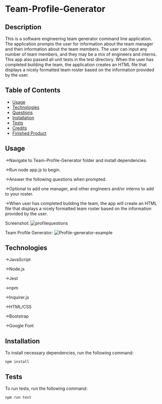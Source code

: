 # Team-Profile-Generator

## Description 

This is a software engineering team generator command line application. The application prompts the user for information about the team manager and then information about the team members. The user can input any number of team members, and they may be a mix of engineers and interns. This app also passed all unit tests in the test directory. When the user has completed building the team, the application creates an HTML file that displays a nicely formatted team roster based on the information provided by the user.

## Table of Contents
* [Usage](#usage)
* [Technologies](#technologies)
* [Questions](#questions)
* [Installation](#Installation)
* [Tests](#Tests)
* [Credits](#Credits)
* [Finished Product](#finished-product)

## Usage

&rightarrow;Navigate to Team-Profile-Generator folder and install dependencies.

&rightarrow;Run node app.js to begin.

&rightarrow;Answer the following questions when prompted.

&rightarrow;Optional to add one manager, and other engineers and/or interns to add to your roster.

&rightarrow;When user has completed building the team, the app will create an HTML file that displays a nicely formatted team roster based on the information provided by the user.

Screenshot: ![profilequestions](https://user-images.githubusercontent.com/70370805/101961095-d991c980-3bbd-11eb-927e-62978b08acc2.jpg)

Team Profile Generator: ![Profile-generator-example](https://user-images.githubusercontent.com/70370805/101961249-2aa1bd80-3bbe-11eb-83d2-9e83a4ee8f7a.png)

## Technologies

&rightarrow;JavaScript

&rightarrow;Node.js

&rightarrow;Jest

&rightarrow;npm

&rightarrow;Inquirer.js

&rightarrow;HTML/CSS

&rightarrow;Bootstrap

&rightarrow;Google Font

## Installation
To install necessary dependencies, run the following command: 
``` 
npm install 
``` 

## Tests
To run tests, run the following command: 
``` 
npm run test 
```

